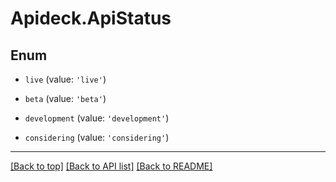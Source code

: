 # Apideck.ApiStatus

## Enum


* `live` (value: `'live'`)

* `beta` (value: `'beta'`)

* `development` (value: `'development'`)

* `considering` (value: `'considering'`)


---

[[Back to top]](#) [[Back to API list]](../../../../README.md#documentation-for-api-endpoints) [[Back to README]](../../../../README.md)


